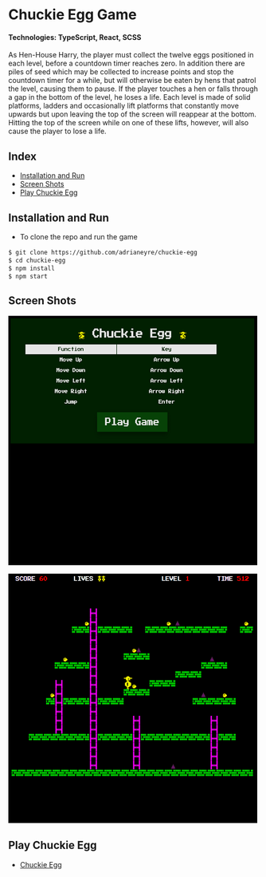 # Chuckie Egg Game

#### Technologies: TypeScript, React, SCSS

As Hen-House Harry, the player must collect the twelve eggs positioned in each level, before a countdown timer reaches zero. In addition there are piles of seed which may be collected to increase points and stop the countdown timer for a while, but will otherwise be eaten by hens that patrol the level, causing them to pause. If the player touches a hen or falls through a gap in the bottom of the level, he loses a life. Each level is made of solid platforms, ladders and occasionally lift platforms that constantly move upwards but upon leaving the top of the screen will reappear at the bottom. Hitting the top of the screen while on one of these lifts, however, will also cause the player to lose a life.

## Index
* [Installation and Run](#Install)
* [Screen Shots](#Shots)
* [Play Chuckie Egg](#Play)

## <a name="Install">Installation and Run</a>
* To clone the repo and run the game
```shell
$ git clone https://github.com/adrianeyre/chuckie-egg
$ cd chuckie-egg
$ npm install
$ npm start
```

## <a name="Shots">Screen Shots</a>
[![Screenshot](https://raw.githubusercontent.com/adrianeyre/chuckie-egg/master/src/images/screenshot1.png)](https://raw.githubusercontent.com/adrianeyre/chuckie-egg/master/src/images/screenshot1.png "Game View")

[![Screenshot](https://raw.githubusercontent.com/adrianeyre/chuckie-egg/master/src/images/screenshot2.png)](https://raw.githubusercontent.com/adrianeyre/chuckie-egg/master/src/images/screenshot2.png "Game View")

## <a name="Play">Play Chuckie Egg</a>
* [Chuckie Egg](http://adrianeyre.co.uk/chuckie-egg)
